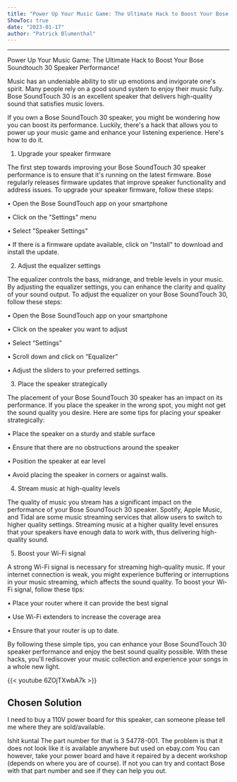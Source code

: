```yaml
---
title: "Power Up Your Music Game: The Ultimate Hack to Boost Your Bose Soundtouch 30 Speaker Performance!"
ShowToc: true 
date: "2023-01-17"
author: "Patrick Blumenthal"
---
```

*****
Power Up Your Music Game: The Ultimate Hack to Boost Your Bose Soundtouch 30 Speaker Performance!

Music has an undeniable ability to stir up emotions and invigorate one's spirit. Many people rely on a good sound system to enjoy their music fully. Bose SoundTouch 30 is an excellent speaker that delivers high-quality sound that satisfies music lovers.

If you own a Bose SoundTouch 30 speaker, you might be wondering how you can boost its performance. Luckily, there's a hack that allows you to power up your music game and enhance your listening experience. Here's how to do it.

1. Upgrade your speaker firmware

The first step towards improving your Bose SoundTouch 30 speaker performance is to ensure that it's running on the latest firmware. Bose regularly releases firmware updates that improve speaker functionality and address issues. To upgrade your speaker firmware, follow these steps:

• Open the Bose SoundTouch app on your smartphone

• Click on the "Settings" menu

• Select "Speaker Settings"

• If there is a firmware update available, click on "Install" to download and install the update.

2. Adjust the equalizer settings

The equalizer controls the bass, midrange, and treble levels in your music. By adjusting the equalizer settings, you can enhance the clarity and quality of your sound output. To adjust the equalizer on your Bose SoundTouch 30, follow these steps:

• Open the Bose SoundTouch app on your smartphone

• Click on the speaker you want to adjust

• Select “Settings”

• Scroll down and click on “Equalizer”

• Adjust the sliders to your preferred settings.

3. Place the speaker strategically

The placement of your Bose SoundTouch 30 speaker has an impact on its performance. If you place the speaker in the wrong spot, you might not get the sound quality you desire. Here are some tips for placing your speaker strategically:

• Place the speaker on a sturdy and stable surface

• Ensure that there are no obstructions around the speaker

• Position the speaker at ear level

• Avoid placing the speaker in corners or against walls.

4. Stream music at high-quality levels

The quality of music you stream has a significant impact on the performance of your Bose SoundTouch 30 speaker. Spotify, Apple Music, and Tidal are some music streaming services that allow users to switch to higher quality settings. Streaming music at a higher quality level ensures that your speakers have enough data to work with, thus delivering high-quality sound.

5. Boost your Wi-Fi signal

A strong Wi-Fi signal is necessary for streaming high-quality music. If your internet connection is weak, you might experience buffering or interruptions in your music streaming, which affects the sound quality. To boost your Wi-Fi signal, follow these tips:

• Place your router where it can provide the best signal

• Use Wi-Fi extenders to increase the coverage area

• Ensure that your router is up to date.

By following these simple tips, you can enhance your Bose SoundTouch 30 speaker performance and enjoy the best sound quality possible. With these hacks, you'll rediscover your music collection and experience your songs in a whole new light.

{{< youtube 6ZOjTXwbA7k >}} 



## Chosen Solution
 I need to buy a 110V power board for this speaker, can someone please tell me where they are sold/available.

 Ishit kuntal The part number for that is 3 54778-001. The problem is that it does not look like it is available anywhere but used on ebay.com You can however, take your power board and have it repaired by a decent workshop (depends on where you are of course). If not you can try and contact Bose with that part number and see if they can help you out.




